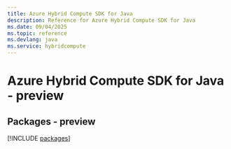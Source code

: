 ```yaml
---
title: Azure Hybrid Compute SDK for Java
description: Reference for Azure Hybrid Compute SDK for Java
ms.date: 09/04/2025
ms.topic: reference
ms.devlang: java
ms.service: hybridcompute
---
```

# Azure Hybrid Compute SDK for Java - preview
## Packages - preview
[!INCLUDE [packages](hybrid-compute-index.md)]